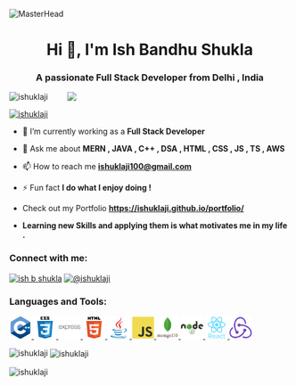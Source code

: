![MasterHead](https://c.tenor.com/UttC4AITYR4AAAAd/tenor.gif)
<h1 align="center">Hi 👋, I'm Ish Bandhu Shukla</h1>
<h3 align="center">A passionate Full Stack Developer from Delhi , India</h3>

<p><img align="right" alt"Coding" width="400" src="https://hack.codingblocks.com/_nuxt/img/maingif.1646021.gif"></p>

<p align="left"> <img src="https://komarev.com/ghpvc/?username=ishuklaji&label=Profile%20views&color=0e75b6&style=flat" alt="ishuklaji" /> </p>

<p align="left"> <a href="https://github.com/ryo-ma/github-profile-trophy"><img src="https://github-profile-trophy.vercel.app/?username=ishuklaji" alt="ishuklaji" /></a> </p>

- 🌱 I’m currently working as a **Full Stack Developer**

- 💬 Ask me about **MERN , JAVA , C++ , DSA , HTML , CSS , JS , TS , AWS**

- 📫 How to reach me **ishuklaji100@gmail.com**

- ⚡ Fun fact **I do what I enjoy doing !**

- Check out my Portfolio **<https://ishuklaji.github.io/portfolio/>**

- **Learning new Skills and applying them is what motivates me in my life .**

<h3 align="left">Connect with me:</h3>
<p align="left">
<a href="https://www.linkedin.com/in/ish-b-shukla-016a34214" target="blank"><img align="center" src="https://raw.githubusercontent.com/rahuldkjain/github-profile-readme-generator/master/src/images/icons/Social/linked-in-alt.svg" alt="ish b shukla" height="30" width="40" /></a>
<a href="https://hashnode.com/@ishuklaji" target="blank"><img align="center" src="https://raw.githubusercontent.com/rahuldkjain/github-profile-readme-generator/master/src/images/icons/Social/hashnode.svg" alt="@ishuklaji" height="30" width="40" /></a>
</p>

<h3 align="left">Languages and Tools:</h3>
<p align="left"> <a href="https://www.w3schools.com/cpp/" target="_blank" rel="noreferrer"> <img src="https://raw.githubusercontent.com/devicons/devicon/master/icons/cplusplus/cplusplus-original.svg" alt="cplusplus" width="40" height="40"/> </a> <a href="https://www.w3schools.com/css/" target="_blank" rel="noreferrer"> <img src="https://raw.githubusercontent.com/devicons/devicon/master/icons/css3/css3-original-wordmark.svg" alt="css3" width="40" height="40"/> </a> <a href="https://expressjs.com" target="_blank" rel="noreferrer"> <img src="https://raw.githubusercontent.com/devicons/devicon/master/icons/express/express-original-wordmark.svg" alt="express" width="40" height="40"/> </a> <a href="https://www.w3.org/html/" target="_blank" rel="noreferrer"> <img src="https://raw.githubusercontent.com/devicons/devicon/master/icons/html5/html5-original-wordmark.svg" alt="html5" width="40" height="40"/> </a> <a href="https://www.java.com" target="_blank" rel="noreferrer"> <img src="https://raw.githubusercontent.com/devicons/devicon/master/icons/java/java-original.svg" alt="java" width="40" height="40"/> </a> <a href="https://developer.mozilla.org/en-US/docs/Web/JavaScript" target="_blank" rel="noreferrer"> <img src="https://raw.githubusercontent.com/devicons/devicon/master/icons/javascript/javascript-original.svg" alt="javascript" width="40" height="40"/> </a> <a href="https://www.mongodb.com/" target="_blank" rel="noreferrer"> <img src="https://raw.githubusercontent.com/devicons/devicon/master/icons/mongodb/mongodb-original-wordmark.svg" alt="mongodb" width="40" height="40"/> </a> <a href="https://nodejs.org" target="_blank" rel="noreferrer"> <img src="https://raw.githubusercontent.com/devicons/devicon/master/icons/nodejs/nodejs-original-wordmark.svg" alt="nodejs" width="40" height="40"/> </a> <a href="https://reactjs.org/" target="_blank" rel="noreferrer"> <img src="https://raw.githubusercontent.com/devicons/devicon/master/icons/react/react-original-wordmark.svg" alt="react" width="40" height="40"/> </a> <a href="https://redux.js.org" target="_blank" rel="noreferrer"> <img src="https://raw.githubusercontent.com/devicons/devicon/master/icons/redux/redux-original.svg" alt="redux" width="40" height="40"/> </a> </p>

<p><img align="left" src="https://github-readme-stats.vercel.app/api/top-langs?username=ishuklaji&show_icons=true&locale=en&layout=compact" alt="ishuklaji" /></p>

<p>&nbsp;<img align="center" src="https://github-readme-stats.vercel.app/api?username=ishuklaji&show_icons=true&locale=en" alt="ishuklaji" /></p>

<p><img align="center" src="https://github-readme-streak-stats.herokuapp.com/?user=ishuklaji&" alt="ishuklaji" /></p>
